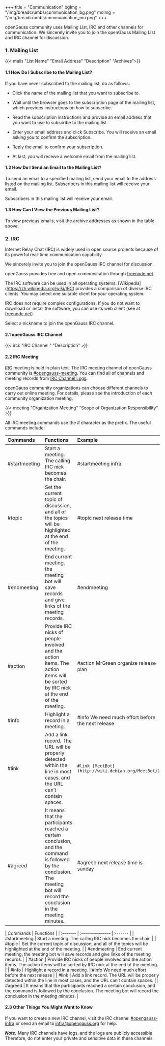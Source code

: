 +++
title = "Communication"
bgImg = "/img/breadcrumbs/communication_bg.png"
moImg = "/img/breadcrumbs/communication_mo.png"
+++

openGauss community uses Mailing List, IRC and other channels for communication. We sincerely invite you to join the openGauss Mailing List and IRC channel for discussion.

### 1. Mailing List
{{< mails "List Name" "Email Address" "Description" "Archives">}}

#### 1.1 How Do I Subscribe to the Mailing List?


If you have never subscribed to the mailing list, do as follows:

* Click the name of the mailing list that you want to subscribe to.

* Wait until the browser goes to the subscription page of the mailing list, which provides instructions on how to subscribe.

* Read the subscription instructions and provide an email address that you want to use to subscribe to the mailing list.

* Enter your email address and click Subscribe. You will receive an email asking you to confirm the subscription.

* Reply the email to confirm your subscription.

* At last, you will receive a welcome email from the mailing list.


#### 1.2 How Do I Send an Email to the Mailing List?

To send an email to a specified mailing list, send your email to the address listed on the mailing list. Subscribers in this mailing list will receive your email.

Subscribers in this mailing list will receive your email.

#### 1.3 How Can I View the Previous Mailing List?

To view previous emails, visit the archive addresses as shown in the table above.

### 2. IRC


Internet Relay Chat (IRC) is widely used in open source projects because of its powerful real-time communication capability.

We sincerely invite you to join the openGauss IRC channel for discussion.

openGauss provides free and open communication through [freenode.net](https://freenode.net/).

The IRC software can be used in all operating systems. [Wikipedia] (https://zh.wikipedia.org/wiki/IRC) provides a comparison of diverse IRC clients. You may select one suitable client for your operating system.

IRC does not require complex configurations. If you do not want to download or install the software, you can use its web client (see at [freenode.net](https://freenode.net/)).

Select a nickname to join the openGauss IRC channel.

#### 2.1 openGauss IRC Channel

{{< ircs "IRC Channel " "Description" >}}

#### 2.2 IRC Meeting

[IRC]((https://zh.wikipedia.org/wiki/IRC)) meeting is held in plain text. The IRC meeting channel of openGauss community is [#opengauss-meeting](https://webchat.freenode.net/?randomnick=1&channels=%23opengauss-meeting&prompt=1&uio=d4). You can find all of channels and meeting records from [IRC Channel Logs](https://meetings.opengauss.org/).

openGauss community organizations can choose different channels to carry out online meeting. For details, please see the introduction of each community organization meeting.

{{< meeting "Organization Meeting" "Scope of Organization Responsibility" >}}


All IRC meeting commands use the # character as the prefix. The useful commands include:

| Commands | Functions | Example |
| :------- | :--------------- |:------- |
| #startmeeting | Start a meeting. The calling IRC nick becomes the chair. | #startmeeting infra |
| #topic | Set the current topic of discussion, and all of the topics will be highlighted at the end of the meeting. | #topic next release time |
| #endmeeting | End current meeting, the meeting bot will save records and give links of the meeting records. | #endmeeting |
| #action | Provide IRC nicks of people involved and the action items. The action items will be sorted by IRC nick at the end of the meeting. | #action MrGreen organize release plan |
| #info | Highlight a record in a meeting. | #info We need much effort before the next release |
| #link | Add a link record. The URL will be properly detected within the line in most cases, and the URL can’t contain spaces. | `#link [MeetBot](http://wiki.debian.org/MeetBot/)` |
| #agreed | It means that the participants reached a certain conclusion, and the command is followed by the conclusion. The meeting bot will record the conclusion in the meeting minutes. | #agreed next release time is sunday |

| Commands | Functions | 
| :------- | :--------------- |:------- |
| #startmeeting | Start a meeting. The calling IRC nick becomes the chair. | 
| #topic | Set the current topic of discussion, and all of the topics will be highlighted at the end of the meeting. | 
| #endmeeting | End current meeting, the meeting bot will save records and give links of the meeting records. | 
| #action | Provide IRC nicks of people involved and the action items. The action items will be sorted by IRC nick at the end of the meeting. | 
| #info | Highlight a record in a meeting. | #info We need much effort before the next release |
| #link | Add a link record. The URL will be properly detected within the line in most cases, and the URL can’t contain spaces. | 
| #agreed | It means that the participants reached a certain conclusion, and the command is followed by the conclusion. The meeting bot will record the conclusion in the meeting minutes. | 

#### 2.3 Other Things You Might Want to Know

If you want to create a new IRC channel,
visit the IRC channel [#opengauss-infra](https://webchat.freenode.net/#opengauss-infra)
or send an email to <infra@opengauss.org> for help.

***Note:*** Many IRC channels have logs, and the logs are publicly accessible.
Therefore, do not enter your private and sensitive data in these channels.
